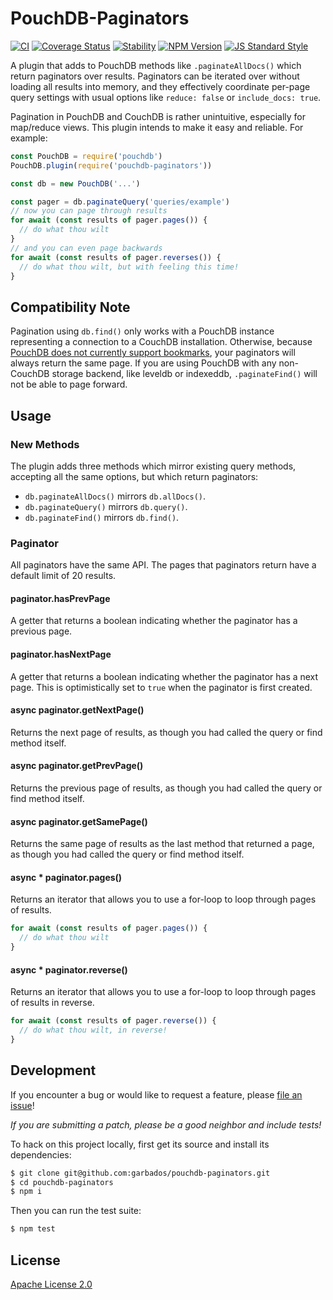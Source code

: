 # PouchDB-Paginators

[![CI](https://github.com/garbados/pouchdb-paginators/actions/workflows/ci.yaml/badge.svg)](https://github.com/garbados/pouchdb-paginators/actions/workflows/ci.yaml)
[![Coverage Status](https://img.shields.io/coveralls/github/garbados/pouchdb-paginators/master.svg?style=flat-square)](https://coveralls.io/github/garbados/pouchdb-paginators?branch=master)
[![Stability](https://img.shields.io/badge/stability-experimental-orange.svg?style=flat-square)](https://nodejs.org/api/documentation.html#documentation_stability_index)
[![NPM Version](https://img.shields.io/npm/v/pouchdb-paginators.svg?style=flat-square)](https://www.npmjs.com/package/pouchdb-paginators)
[![JS Standard Style](https://img.shields.io/badge/code%20style-standard-brightgreen.svg?style=flat-square)](https://github.com/feross/standard)

A plugin that adds to PouchDB methods like `.paginateAllDocs()` which return paginators over results. Paginators can be iterated over without loading all results into memory, and they effectively coordinate per-page query settings with usual options like `reduce: false` or `include_docs: true`.

Pagination in PouchDB and CouchDB is rather unintuitive, especially for map/reduce views. This plugin intends to make it easy and reliable. For example:

```js
const PouchDB = require('pouchdb')
PouchDB.plugin(require('pouchdb-paginators'))

const db = new PouchDB('...')

const pager = db.paginateQuery('queries/example')
// now you can page through results
for await (const results of pager.pages()) {
  // do what thou wilt
}
// and you can even page backwards
for await (const results of pager.reverses()) {
  // do what thou wilt, but with feeling this time!
}
```

## Compatibility Note

Pagination using `db.find()` only works with a PouchDB instance representing a connection to a CouchDB installation. Otherwise, because [PouchDB does not currently support bookmarks](https://github.com/pouchdb/pouchdb/issues/8497), your paginators will always return the same page. If you are using PouchDB with any non-CouchDB storage backend, like leveldb or indexeddb, `.paginateFind()` will not be able to page forward.

## Usage

### New Methods

The plugin adds three methods which mirror existing query methods, accepting all the same options, but which return paginators:

- `db.paginateAllDocs()` mirrors `db.allDocs()`.
- `db.paginateQuery()` mirrors `db.query()`.
- `db.paginateFind()` mirrors `db.find()`.

### Paginator

All paginators have the same API. The pages that paginators return have a default limit of 20 results.

#### paginator.hasPrevPage

A getter that returns a boolean indicating whether the paginator has a previous page.

#### paginator.hasNextPage

A getter that returns a boolean indicating whether the paginator has a next page. This is optimistically set to `true` when the paginator is first created.

#### async paginator.getNextPage()

Returns the next page of results, as though you had called the query or find method itself.

#### async paginator.getPrevPage()

Returns the previous page of results, as though you had called the query or find method itself.

#### async paginator.getSamePage()

Returns the same page of results as the last method that returned a page, as though you had called the query or find method itself.

#### async * paginator.pages()

Returns an iterator that allows you to use a for-loop to loop through pages of results.

```js
for await (const results of pager.pages()) {
  // do what thou wilt
}
```

#### async * paginator.reverse()

Returns an iterator that allows you to use a for-loop to loop through pages of results in reverse.

```js
for await (const results of pager.reverse()) {
  // do what thou wilt, in reverse!
}
```

## Development

If you encounter a bug or would like to request a feature, please [file an issue](https://github.com/garbados/pouchdb-paginators/issues)!

*If you are submitting a patch, please be a good neighbor and include tests!*

To hack on this project locally, first get its source and install its dependencies:

```bash
$ git clone git@github.com:garbados/pouchdb-paginators.git
$ cd pouchdb-paginators
$ npm i
```

Then you can run the test suite:

```bash
$ npm test
```

## License

[Apache License 2.0](https://www.apache.org/licenses/LICENSE-2.0)
